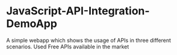 # JavaScript-API-Integration-DemoApp
A simple webapp which shows the usage of APIs in three different scenarios. Used Free APIs available in the market
